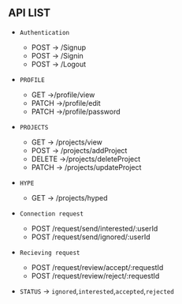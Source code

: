 ## API LIST
- `Authentication` 
  - POST -> /Signup
  - POST -> /Signin
  - POST -> /Logout

- `PROFILE`
  - GET ->/profile/view
  - PATCH ->/profile/edit
  - PATCH ->/profile/password

- `PROJECTS`
  - GET -> /projects/view
  - POST -> /projects/addProject
  - DELETE ->/projects/deleteProject
  - PATCH -> /projects/updateProject

- `HYPE` 
  - GET -> /projects/hyped  

- `Connection request`
  - POST /request/send/interested/:userId
  - POST /request/send/ignored/:userId

- `Recieving request`
  - POST /request/review/accept/:requestId
  - POST /request/review/reject/:requestId



- `STATUS` -> `ignored`,`interested`,`accepted`,`rejected`

